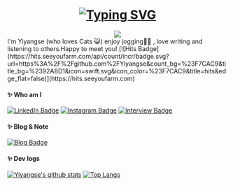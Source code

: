 <div align="center">
  <h1><a href="https://git.io/typing-svg"><img src="https://readme-typing-svg.herokuapp.com?font=Black+Han+Sans&size=30&pause=1000&random=false&width=435&lines=%EC%95%88%EB%85%95%ED%95%98%EC%84%B8%EC%9A%94!+%F0%9F%96%90" alt="Typing SVG" />
</a>
  </h1>
  <img src="https://capsule-render.vercel.app/api?type=venom&color=gradient&height=300&section=header&text=Happy&fontSize=90" />

</div>  I'm Yiyangse (who loves Cats 😺) enjoy jogging🏃‍♀️ , love writing and listening to others.Happy to meet you!
[![Hits Badge](https://hits.seeyoufarm.com/api/count/incr/badge.svg?url=https%3A%2F%2Fgithub.com%2FYiyangse&count_bg=%23F7CAC9&title_bg=%2392A8D1&icon=swift.svg&icon_color=%23F7CAC9&title=hits&edge_flat=false)](https://hits.seeyoufarm.com)

#### ✨ Who am I
[![LinkedIn Badge](https://img.shields.io/badge/-LinkedIn-92a8d1?logo=LinkedIn&logoColor=white&link=https://kr.linkedin.com/in/%EC%84%B8%EC%96%91-%EB%B0%95-5b4135303?trk=people_directory)](https://kr.linkedin.com/in/%EC%84%B8%EC%96%91-%EB%B0%95-5b4135303?trk=people_directory)
[![Instagram Badge](https://img.shields.io/badge/-Instagram-92a8d1?logo=instagram&logoColor=white&link=https://www.instagram.com/yiyangse)](https://www.instagram.com/yiyangse)
[![Interview Badge](https://img.shields.io/badge/-Interview-92a8d1?logo=kakao&logoColor=white&link=)]()

#### ✨ Blog & Note
[![Blog Badge](https://img.shields.io/badge/-Blog-92a8d1?logo=naver&logoColor=white&link=https://blog.naver.com/yiyangse)](https://blog.naver.com/yiyangse)

#### ✨ Dev logs
[![Yiyangse's github stats](https://github-readme-stats.vercel.app/api?username=Yiyangse&count_private=true&custom_title=Mumani's&nbsp;github&nbsp;👀&bg_color=30,92a8d1,f7cac9&title_color=fff&text_color=fff)](https://github.com/anuraghazra/github-readme-stats)
[![Top Langs](https://github-readme-stats.vercel.app/api/top-langs/?username=Yiyangse&layout=compact&custom_title=My&nbsp;Language&nbsp;⌨️&bg_color=30,f7cac9,92a8d1&title_color=fff&text_color=fff)](https://github.com/anuraghazra/github-readme-stats)

